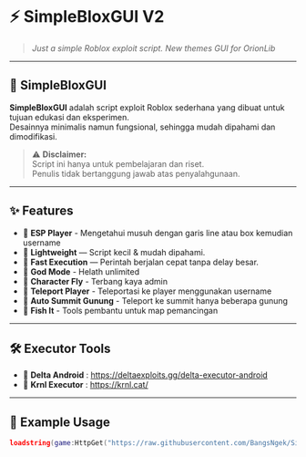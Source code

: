 # ⚡ SimpleBloxGUI V2

> *Just a simple Roblox exploit script.*
> *New themes GUI for OrionLib*

---

## 📜 SimpleBloxGUI
**SimpleBloxGUI** adalah script exploit Roblox sederhana yang dibuat untuk tujuan edukasi dan eksperimen.  
Desainnya minimalis namun fungsional, sehingga mudah dipahami dan dimodifikasi.

> ⚠ **Disclaimer:**  
> Script ini hanya untuk pembelajaran dan riset.  
> Penulis tidak bertanggung jawab atas penyalahgunaan.

---

## ✨ Features
- 📌 **ESP Player** - Mengetahui musuh dengan garis line atau box kemudian username
- 📌 **Lightweight** — Script kecil & mudah dipahami.
- 📌 **Fast Execution** — Perintah berjalan cepat tanpa delay besar.
- 📌 **God Mode** - Helath unlimited
- 📌 **Character Fly** - Terbang kaya admin
- 📌 **Teleport Player** - Teleportasi ke player menggunakan username
- 📌 **Auto Summit Gunung** - Teleport ke summit hanya beberapa gunung
- 📌 **Fish It** - Tools pembantu untuk map pemancingan


---
## 🛠️ Executor Tools
- 💎 **Delta Android** : https://deltaexploits.gg/delta-executor-android
- 💎 **Krnl Executor** : https://krnl.cat/

---

## 📜 Example Usage
```lua
loadstring(game:HttpGet("https://raw.githubusercontent.com/BangsNgek/SimpleBloxGUI-V3/refs/heads/main/bangsngek.lua"))()
